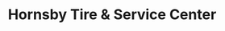 ---
title: "Hornsby Tire & Service Center"
url: /newport-news/hornsby-tire-und-service-center/
shop: Autowerkstatt
---
